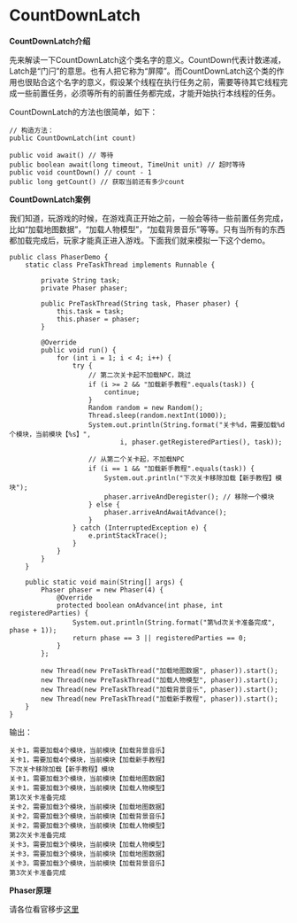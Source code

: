 # CountDownLatch

**CountDownLatch介绍**

先来解读一下CountDownLatch这个类名字的意义。CountDown代表计数递减，Latch是“门闩”的意思。也有人把它称为“屏障”。而CountDownLatch这个类的作用也很贴合这个名字的意义，假设某个线程在执行任务之前，需要等待其它线程完成一些前置任务，必须等所有的前置任务都完成，才能开始执行本线程的任务。

CountDownLatch的方法也很简单，如下：

```text
// 构造方法：
public CountDownLatch(int count)

public void await() // 等待
public boolean await(long timeout, TimeUnit unit) // 超时等待
public void countDown() // count - 1
public long getCount() // 获取当前还有多少count
```

**CountDownLatch案例**

我们知道，玩游戏的时候，在游戏真正开始之前，一般会等待一些前置任务完成，比如“加载地图数据”，“加载人物模型”，“加载背景音乐”等等。只有当所有的东西都加载完成后，玩家才能真正进入游戏。下面我们就来模拟一下这个demo。

```text
public class PhaserDemo {
    static class PreTaskThread implements Runnable {

        private String task;
        private Phaser phaser;

        public PreTaskThread(String task, Phaser phaser) {
            this.task = task;
            this.phaser = phaser;
        }

        @Override
        public void run() {
            for (int i = 1; i < 4; i++) {
                try {
                    // 第二次关卡起不加载NPC，跳过
                    if (i >= 2 && "加载新手教程".equals(task)) {
                        continue;
                    }
                    Random random = new Random();
                    Thread.sleep(random.nextInt(1000));
                    System.out.println(String.format("关卡%d，需要加载%d个模块，当前模块【%s】",
                            i, phaser.getRegisteredParties(), task));

                    // 从第二个关卡起，不加载NPC
                    if (i == 1 && "加载新手教程".equals(task)) {
                        System.out.println("下次关卡移除加载【新手教程】模块");
                        phaser.arriveAndDeregister(); // 移除一个模块
                    } else {
                        phaser.arriveAndAwaitAdvance();
                    }
                } catch (InterruptedException e) {
                    e.printStackTrace();
                }
            }
        }
    }

    public static void main(String[] args) {
        Phaser phaser = new Phaser(4) {
            @Override
            protected boolean onAdvance(int phase, int registeredParties) {
                System.out.println(String.format("第%d次关卡准备完成", phase + 1));
                return phase == 3 || registeredParties == 0;
            }
        };

        new Thread(new PreTaskThread("加载地图数据", phaser)).start();
        new Thread(new PreTaskThread("加载人物模型", phaser)).start();
        new Thread(new PreTaskThread("加载背景音乐", phaser)).start();
        new Thread(new PreTaskThread("加载新手教程", phaser)).start();
    }
}
```

输出：

```text
关卡1，需要加载4个模块，当前模块【加载背景音乐】
关卡1，需要加载4个模块，当前模块【加载新手教程】
下次关卡移除加载【新手教程】模块
关卡1，需要加载3个模块，当前模块【加载地图数据】
关卡1，需要加载3个模块，当前模块【加载人物模型】
第1次关卡准备完成
关卡2，需要加载3个模块，当前模块【加载地图数据】
关卡2，需要加载3个模块，当前模块【加载背景音乐】
关卡2，需要加载3个模块，当前模块【加载人物模型】
第2次关卡准备完成
关卡3，需要加载3个模块，当前模块【加载人物模型】
关卡3，需要加载3个模块，当前模块【加载地图数据】
关卡3，需要加载3个模块，当前模块【加载背景音乐】
第3次关卡准备完成
```

**Phaser原理**

请各位看官移步[这里](https://www.jianshu.com/p/a9a713cba61a)

